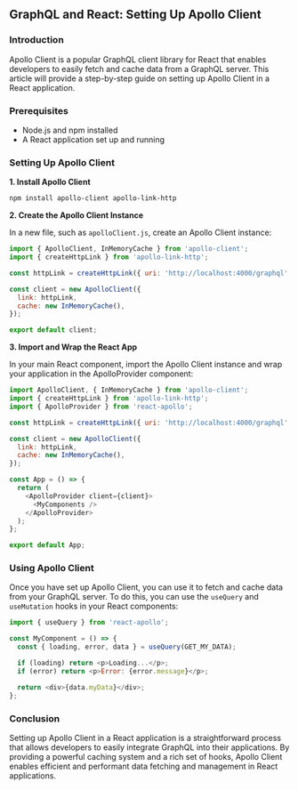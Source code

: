 ## GraphQL and React: Setting Up Apollo Client

### Introduction

Apollo Client is a popular GraphQL client library for React that enables developers to easily fetch and cache data from a GraphQL server. This article will provide a step-by-step guide on setting up Apollo Client in a React application.

### Prerequisites

* Node.js and npm installed
* A React application set up and running

### Setting Up Apollo Client

**1. Install Apollo Client**

```bash
npm install apollo-client apollo-link-http
```

**2. Create the Apollo Client Instance**

In a new file, such as `apolloClient.js`, create an Apollo Client instance:

```javascript
import { ApolloClient, InMemoryCache } from 'apollo-client';
import { createHttpLink } from 'apollo-link-http';

const httpLink = createHttpLink({ uri: 'http://localhost:4000/graphql' });

const client = new ApolloClient({
  link: httpLink,
  cache: new InMemoryCache(),
});

export default client;
```

**3. Import and Wrap the React App**

In your main React component, import the Apollo Client instance and wrap your application in the ApolloProvider component:

```javascript
import ApolloClient, { InMemoryCache } from 'apollo-client';
import { createHttpLink } from 'apollo-link-http';
import { ApolloProvider } from 'react-apollo';

const httpLink = createHttpLink({ uri: 'http://localhost:4000/graphql' });

const client = new ApolloClient({
  link: httpLink,
  cache: new InMemoryCache(),
});

const App = () => {
  return (
    <ApolloProvider client={client}>
      <MyComponents />
    </ApolloProvider>
  );
};

export default App;
```

### Using Apollo Client

Once you have set up Apollo Client, you can use it to fetch and cache data from your GraphQL server. To do this, you can use the `useQuery` and `useMutation` hooks in your React components:

```javascript
import { useQuery } from 'react-apollo';

const MyComponent = () => {
  const { loading, error, data } = useQuery(GET_MY_DATA);

  if (loading) return <p>Loading...</p>;
  if (error) return <p>Error: {error.message}</p>;

  return <div>{data.myData}</div>;
};
```

### Conclusion

Setting up Apollo Client in a React application is a straightforward process that allows developers to easily integrate GraphQL into their applications. By providing a powerful caching system and a rich set of hooks, Apollo Client enables efficient and performant data fetching and management in React applications.

